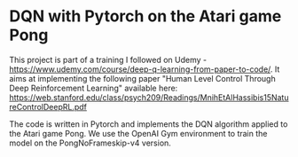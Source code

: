 # DQN with Pytorch on the Atari game Pong
This project is part of a training I followed on Udemy - https://www.udemy.com/course/deep-q-learning-from-paper-to-code/. It aims at implementing the following paper "Human Level Control Through Deep Reinforcement Learning" available here: https://web.stanford.edu/class/psych209/Readings/MnihEtAlHassibis15NatureControlDeepRL.pdf

The code is written in Pytorch and implements the DQN algorithm applied to the Atari game Pong. We use the OpenAI Gym environment to train the model on the PongNoFrameskip-v4 version.
